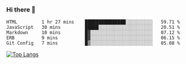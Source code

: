 ### Hi there 👋
<!--START_SECTION:waka-->
```text
HTML         1 hr 27 mins    ███████████████░░░░░░░░░░   59.71 % 
JavaScript   30 mins         █████░░░░░░░░░░░░░░░░░░░░   20.51 % 
Markdown     10 mins         █▓░░░░░░░░░░░░░░░░░░░░░░░   07.12 % 
ERB          9 mins          █▓░░░░░░░░░░░░░░░░░░░░░░░   06.15 % 
Git Config   7 mins          █▒░░░░░░░░░░░░░░░░░░░░░░░   05.08 % 
```
<!--END_SECTION:waka-->
<!--
**jakepino/jakepino** is a ✨ _special_ ✨ repository because its `README.md` (this file) appears on your GitHub profile.

Here are some ideas to get you started:

- 🔭 I’m currently working on ...
- 🌱 I’m currently learning ...
- 👯 I’m looking to collaborate on ...
- 🤔 I’m looking for help with ...
- 💬 Ask me about ...
- 📫 How to reach me: ...
- 😄 Pronouns: ...
- ⚡ Fun fact: ...
-->
[![Top Langs](https://github-readme-stats.vercel.app/api/top-langs/?username=jakepino&layout=compact)](https://github.com/jakepino)
